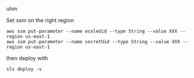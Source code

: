 
uhm


Set ssm on the right region

```
aws ssm put-parameter --name ecoleUid --type String --value XXX --region us-east-1
aws ssm put-parameter --name secretUid --type String --value XXX --region us-east-1
```

then deploy with

`sls deploy -v`
